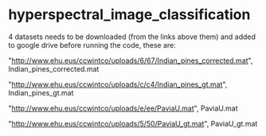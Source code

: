 # hyperspectral_image_classification

4 datasets needs to be downloaded (from the links above them) and added to 
google drive before running the code, these are:

"http://www.ehu.eus/ccwintco/uploads/6/67/Indian_pines_corrected.mat",
Indian_pines_corrected.mat

"http://www.ehu.eus/ccwintco/uploads/c/c4/Indian_pines_gt.mat",
Indian_pines_gt.mat

"http://www.ehu.eus/ccwintco/uploads/e/ee/PaviaU.mat",
PaviaU.mat

"http://www.ehu.eus/ccwintco/uploads/5/50/PaviaU_gt.mat",
PaviaU_gt.mat
            
            